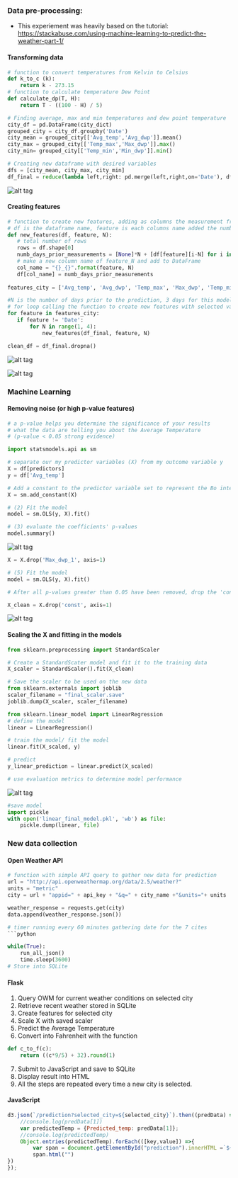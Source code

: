 

### Data pre-processing:
- This experiement was heavily based on the tutorial: https://stackabuse.com/using-machine-learning-to-predict-the-weather-part-1/

#### Transforming data
```python
# function to convert temperatures from Kelvin to Celsius
def k_to_c (k):
    return k - 273.15
# function to calculate temperature Dew Point
def calculate_dp(T, H):
    return T - ((100 - H) / 5)

# Finding average, max and min temperatures and dew point temperature
city_df = pd.DataFrame(city_dict)
grouped_city = city_df.groupby('Date')
city_mean = grouped_city[['Avg_temp','Avg_dwp']].mean()
city_max = grouped_city[['Temp_max','Max_dwp']].max()
city_min= grouped_city[['Temp_min','Min_dwp']].min()

# Creating new dataframe with desired variables
dfs = [city_mean, city_max, city_min]
df_final = reduce(lambda left,right: pd.merge(left,right,on='Date'), dfs)
 ```
 ![alt tag](https://github.com/cyntiamk/weather_prediction_2/blob/master/Resources/df_initial.png?raw=true "df_final")
 #### Creating features
 
 ```python
 # function to create new features, adding as columns the measurement from the 3 previous days. The first 3 rows had to be padded with N with none values to keep the row consistent in lenght
 # df is the dataframe name, feature is each columns name added the number to distinguish between days and N is the number of days 
 def new_features(df, feature, N): 
    # total number of rows
    rows = df.shape[0]
    numb_days_prior_measurements = [None]*N + [df[feature][i-N] for i in range(N, rows)]
    # make a new column name of feature_N and add to DataFrame
    col_name = "{}_{}".format(feature, N)
    df[col_name] = numb_days_prior_measurements
    
features_city = ['Avg_temp', 'Avg_dwp', 'Temp_max', 'Max_dwp', 'Temp_min', 'Min_dwp']

#N is the number of days prior to the prediction, 3 days for this model
# for loop calling the function to create new features with selected variables in features_city
for feature in features_city:  
    if feature != 'Date':
        for N in range(1, 4):
            new_features(df_final, feature, N)

clean_df = df_final.dropna()
```

 ![alt tag](https://github.com/cyntiamk/weather_prediction_2/blob/master/Resources/feats_nan.png?raw=true "df_final")

![alt tag](https://github.com/cyntiamk/weather_prediction_2/blob/master/Resources/df_feats.png?raw=true "features")
### Machine Learning
#### Removing noise (or high p-value features)
```python
# a p-value helps you determine the significance of your results
# what the data are telling you about the Average Temperature 
# (p-value < 0.05 strong evidence)

import statsmodels.api as sm

# separate our my predictor variables (X) from my outcome variable y
X = df[predictors]
y = df['Avg_temp']

# Add a constant to the predictor variable set to represent the Bo intercept
X = sm.add_constant(X)  

# (2) Fit the model
model = sm.OLS(y, X).fit()

# (3) evaluate the coefficients' p-values
model.summary()  

```

![alt tag](https://github.com/cyntiamk/weather_prediction_2/blob/master/Resources/p-value.png?raw=true "p-values")

```python
X = X.drop('Max_dwp_1', axis=1)

# (5) Fit the model 
model = sm.OLS(y, X).fit()

# After all p-values greater than 0.05 have been removed, drop the 'const' column and use the rest as you X

X_clean = X.drop('const', axis=1)
```
![alt tag](https://github.com/cyntiamk/weather_prediction_2/blob/master/Resources/feats_list.png?raw=true "feats_list")

#### Scaling the X and fitting in the models
```python
from sklearn.preprocessing import StandardScaler

# Create a StandardScater model and fit it to the training data
X_scaler = StandardScaler().fit(X_clean)

# Save the scaler to be used on the new data
from sklearn.externals import joblib
scaler_filename = "final_scaler.save"
joblib.dump(X_scaler, scaler_filename)

from sklearn.linear_model import LinearRegression
# define the model
linear = LinearRegression()

# train the model/ fit the model 
linear.fit(X_scaled, y)

# predict
y_linear_prediction = linear.predict(X_scaled)

# use evaluation metrics to determine model performance
```
![alt tag](https://github.com/cyntiamk/weather_prediction_2/blob/master/Resources/model_eval.png?raw=true "model_eval")
```python
#save model
import pickle
with open('linear_final_model.pkl', 'wb') as file:
    pickle.dump(linear, file)
```

### New data collection
#### Open Weather API
```python
# function with simple API query to gather new data for prediction
url = "http://api.openweathermap.org/data/2.5/weather?"
units = "metric"
city = url + "appid=" + api_key + "&q=" + city_name +"&units="+ units

weather_response = requests.get(city)
data.append(weather_response.json())

# timer running every 60 minutes gathering date for the 7 cites
```python

while(True):
    run_all_json()
    time.sleep(3600)
# Store into SQLite
```
#### Flask
1. Query OWM for current weather conditions on selected city
2. Retrieve recent weather stored in SQLite 
3. Create features for selected city
4. Scale X with saved scaler
5. Predict the Average Temperature 
6. Convert into Fahrenheit with the function
```python
def c_to_f(c):
    return ((c*9/5) + 32).round(1)
```
7. Submit to JavaScript and save to SQLite
8. Display result into HTML
9. All the steps are repeated every time a new city is selected.

#### JavaScript
```javascript
d3.json(`/prediction?selected_city=${selected_city}`).then((predData) => {
	//console.log(predData[1]) 
	var predictedTemp = {Predicted_temp: predData[1]};
	//console.log(predictedTemp)
	Object.entries(predictedTemp).forEach(([key,value]) =>{
		var span = document.getElementById("prediction").innerHTML =`${value}`;
		span.html("")
})
});
```
